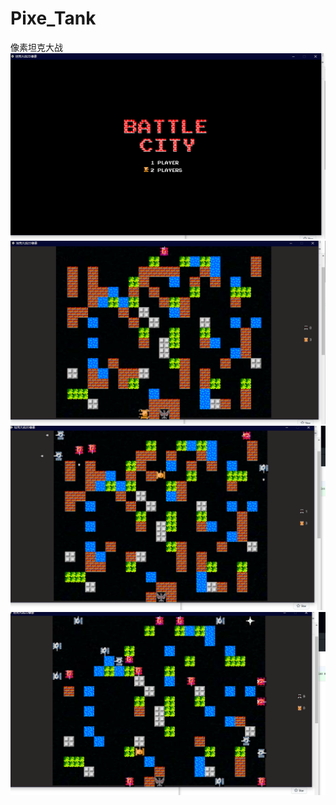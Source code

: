 # Pixe_Tank
 像素坦克大战
![image](https://github.com/1264600905/-2D-/blob/master/note/01.png)
![image](https://github.com/1264600905/-2D-/blob/master/note/02.png)
![image](https://github.com/1264600905/-2D-/blob/master/note/03.png)
![image](https://github.com/1264600905/-2D-/blob/master/note/04.png)